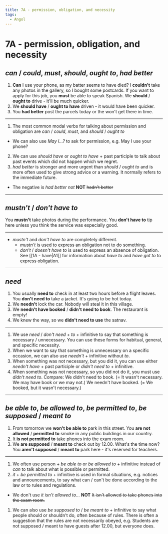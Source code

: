 ```yaml
---
title: 7A - permission, obligation, and necessity
tags:
  - Angol
---
```


# 7A - permission, obligation, and necessity

## _can_ / _could_, _must_, _should_, _ought to_, _had better_

1. **Can** I use your phone, as my batter seems to have died?
   I **couldn't** take any photos in the gallery, so I bought some postcards.
   If you want to apply for this job, you **must** be able to speak Spanish.
   We **should** / **ought to** drive - it'll be much quicker.
2. We **should have** / **ought to have** driven - it would have been quicker.
3. You **had better** post the parcels today or the won't get there in time.

---

1. The most common modal verbs for talking about permission and obligation are _can_ / _could_, _must_, and _should_ / _ought to_
- We can also use _May I...?_ to ask for permission, e.g. May I use your phone?
2. We can use _should have_ or _ought to have_ + past participle to talk about past events which did not happen which we regret.
3. _had better_ is stronger and more urgent than _should_ / _ought to_ and is more often used to give strong advice or a warning. It normally refers to the immediate future.
- The negative is _had better not_ **NOT** ~~hadn't better~~

---

## _mustn't_ / _don't have to_

You **mustn't** take photos during the performance.
You **don't have to** tip here unless you think the service was especially good.

---

- _mustn't_ and _don't have to_ are completely different.
	- _mustn't_ is used to express an obligation not to do something.
	- _don't_ / _doesn't have to_ is used to express an absence of obligation.
See [[1A - have|A1]] for information about _have to_ and _have got to_ to express obligation.

---

## _need_

1. You usually **need to** check in at least two hours before a flight leaves.
   You **don't need to** take a jacket. It's going to be hot today.
2. We **needn't** lock the car. Nobody will steal it in this village.
3. We **needn't have booked** / **didn't need to book**. The restaurant is empty!
4. We knew the way, so we **didn't need to use** the satnav.

---

1. We use _need_ / _don't need_ + _to_ + infinitive to say that something is necessary / unnecessary. You can use these forms for habitual, general, and specific necessity.
2. When we want to say that something is unnecessary on a specific occasion, we can also use _needn't_ + infinitive without _to_.
3. When something was not necessary, but you did it, you can use either _needn't have_ + past participle or _didn't need to_ + infinitive.
4. When something was not necessary, so you did not do it, you must use _didn't need to_. Compare:
   We didn't need to book. (= It wasn't necessary. We may have book or we may not.)
   We needn't have booked. (= We booked, but it wasn't necessary.)

---

## _be able to_, _be allowed to_, _be permitted to_, _be supposed_ / _meant to_

1. From tomorrow we **won't be able to** park in this street.
   You **are not allowed** / **permitted to** smoke in any public buildings in our country.
2. It **is not permitted to** take phones into the exam room.
3. We **are supposed** / **meant to** check out by 12.00. What's the time now?
   You **aren't supposed** / **meant to** park here - it's reserved for teachers.

---

1. We often use person + _be able to_ or _be allowed to_ + infinitive instead of _can_ to talk about what is possible or permitted.
2. _it_ + _be permitted to_ + infinitive is used in formal situations, e.g. notices and announcements, to say what can / can't be done according to the law or to rules and regulations.
- We don't use _it isn't allowed to..._ **NOT** ~~It isn't allowed to take phones into the exam room.~~
1. We can also use _be supposed to_ / _be meant to_ + infinitive to say what people should or shouldn't do, often because of rules. There is often a suggestion that the rules are not necessarily obeyed, e.g. Students are not supposed / meant to have guests after 12.00, but everyone does.